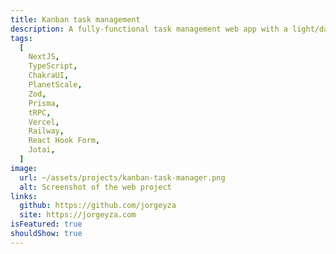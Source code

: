 ```yaml
---
title: Kanban task management
description: A fully-functional task management web app with a light/dark mode toggle. UI design by frontendmentor.io
tags:
  [
    NextJS,
    TypeScript,
    ChakraUI,
    PlanetScale,
    Zod,
    Prisma,
    tRPC,
    Vercel,
    Railway,
    React Hook Form,
    Jotai,
  ]
image:
  url: ~/assets/projects/kanban-task-manager.png
  alt: Screenshot of the web project
links:
  github: https://github.com/jorgeyza
  site: https://jorgeyza.com
isFeatured: true
shouldShow: true
---
```

